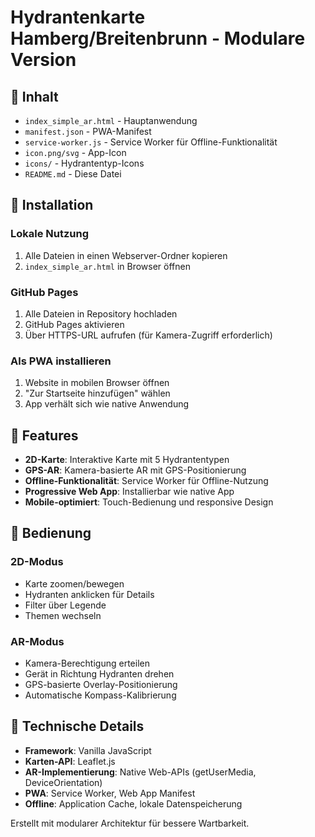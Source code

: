 # Hydrantenkarte Hamberg/Breitenbrunn - Modulare Version

## 📁 Inhalt

- `index_simple_ar.html` - Hauptanwendung
- `manifest.json` - PWA-Manifest  
- `service-worker.js` - Service Worker für Offline-Funktionalität
- `icon.png/svg` - App-Icon
- `icons/` - Hydrantentyp-Icons
- `README.md` - Diese Datei

## 🚀 Installation

### Lokale Nutzung
1. Alle Dateien in einen Webserver-Ordner kopieren
2. `index_simple_ar.html` in Browser öffnen

### GitHub Pages
1. Alle Dateien in Repository hochladen
2. GitHub Pages aktivieren
3. Über HTTPS-URL aufrufen (für Kamera-Zugriff erforderlich)

### Als PWA installieren
1. Website in mobilen Browser öffnen
2. "Zur Startseite hinzufügen" wählen
3. App verhält sich wie native Anwendung

## 🎯 Features

- **2D-Karte**: Interaktive Karte mit 5 Hydrantentypen
- **GPS-AR**: Kamera-basierte AR mit GPS-Positionierung  
- **Offline-Funktionalität**: Service Worker für Offline-Nutzung
- **Progressive Web App**: Installierbar wie native App
- **Mobile-optimiert**: Touch-Bedienung und responsive Design

## 🧭 Bedienung

### 2D-Modus
- Karte zoomen/bewegen
- Hydranten anklicken für Details
- Filter über Legende
- Themen wechseln

### AR-Modus  
- Kamera-Berechtigung erteilen
- Gerät in Richtung Hydranten drehen
- GPS-basierte Overlay-Positionierung
- Automatische Kompass-Kalibrierung

## 🔧 Technische Details

- **Framework**: Vanilla JavaScript
- **Karten-API**: Leaflet.js
- **AR-Implementierung**: Native Web-APIs (getUserMedia, DeviceOrientation)
- **PWA**: Service Worker, Web App Manifest
- **Offline**: Application Cache, lokale Datenspeicherung

Erstellt mit modularer Architektur für bessere Wartbarkeit.
